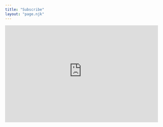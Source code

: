 ```yaml
---
title: "Subscribe"
layout: "page.njk"
---
```


<iframe src="https://fromscratchpress.substack.com/embed" width="100%" height="320" style="border: none;"></iframe>

